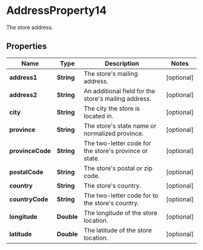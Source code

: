 

# AddressProperty14

The store address.

## Properties

| Name | Type | Description | Notes |
|------------ | ------------- | ------------- | -------------|
|**address1** | **String** | The store&#39;s mailing address. |  [optional] |
|**address2** | **String** | An additional field for the store&#39;s mailing address. |  [optional] |
|**city** | **String** | The city the store is located in. |  [optional] |
|**province** | **String** | The store&#39;s state name or normalized province. |  [optional] |
|**provinceCode** | **String** | The two-letter code for the store&#39;s province or state. |  [optional] |
|**postalCode** | **String** | The store&#39;s postal or zip code. |  [optional] |
|**country** | **String** | The store&#39;s country. |  [optional] |
|**countryCode** | **String** | The two-letter code for to the store&#39;s country. |  [optional] |
|**longitude** | **Double** | The longitude of the store location. |  [optional] |
|**latitude** | **Double** | The latitude of the store location. |  [optional] |



